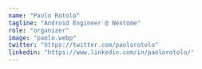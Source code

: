 ```yaml
---
name: "Paolo Rotolo"
tagline: "Android Engineer @ Nextome"
role: "organizer"
image: "paolo.webp"
twitter: "https://twitter.com/paolorotolo"
linkedin: "https://www.linkedin.com/in/paolorotolo/"
---
```

